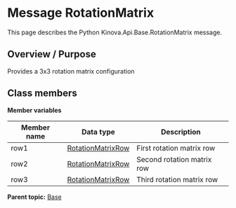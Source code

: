 # Message RotationMatrix

This page describes the Python Kinova.Api.Base.RotationMatrix message.

## Overview / Purpose

Provides a 3x3 rotation matrix configuration

## Class members

 **Member variables** 

|Member name|Data type|Description|
|-----------|---------|-----------|
|row1| [RotationMatrixRow](msg_Base_RotationMatrixRow.md#)|First rotation matrix row|
|row2| [RotationMatrixRow](msg_Base_RotationMatrixRow.md#)|Second rotation matrix row|
|row3| [RotationMatrixRow](msg_Base_RotationMatrixRow.md#)|Third rotation matrix row|

**Parent topic:** [Base](../references/summary_Base.md)

